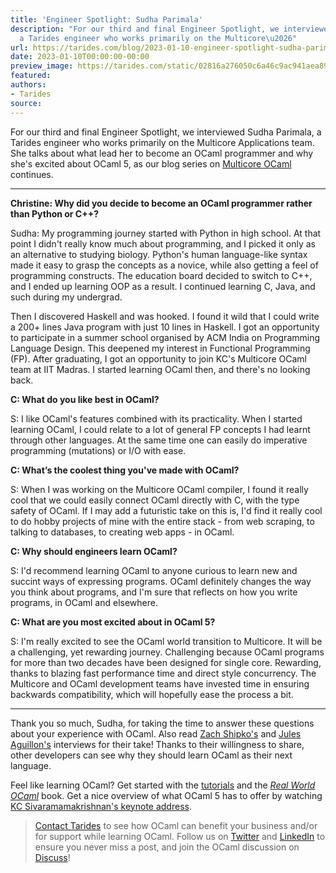 ```yaml
---
title: 'Engineer Spotlight: Sudha Parimala'
description: "For our third and final Engineer Spotlight, we interviewed Sudha Parimala,
  a Tarides engineer who works primarily on the Multicore\u2026"
url: https://tarides.com/blog/2023-01-10-engineer-spotlight-sudha-parimala
date: 2023-01-10T00:00:00-00:00
preview_image: https://tarides.com/static/02816a276050c6a46c9ac941aea89f94/0132d/sudha.jpg
featured:
authors:
- Tarides
source:
---
```


<p>For our third and final Engineer Spotlight, we interviewed Sudha Parimala, a Tarides engineer who works primarily on the Multicore Applications team. She talks about what lead her to become an OCaml programmer and why she's excited about OCaml 5, as our blog series on <a href="https://tarides.com/blog/2022-12-19-ocaml-5-with-multicore-support-is-here">Multicore OCaml</a> continues.</p>
<hr/>
<p><strong>Christine: Why did you decide to become an OCaml programmer rather than Python or C++?</strong></p>
<p>Sudha: My programming journey started with Python in high school. At that point I didn't really know much about programming, and I picked it only as an alternative to studying biology. Python's human language-like syntax made it easy to grasp the concepts as a novice, while also getting a feel of programming constructs. The education board decided to switch to C++, and I ended up learning OOP as a result. I continued learning C, Java, and such during my undergrad.</p>
<p>Then I discovered Haskell and was hooked. I found it wild that I could write a 200+ lines Java program with just 10 lines in Haskell. I got an opportunity to participate in a summer school organised by ACM India on Programming Language Design. This deepened my interest in Functional Programming (FP). After graduating, I got an opportunity to join KC's Multicore OCaml team at IIT Madras. I started learning OCaml then, and there's no looking back.</p>
<p><strong>C: What do you like best in OCaml?</strong></p>
<p>S: I like OCaml's features combined with its practicality. When I started learning OCaml, I could relate to a lot of general FP concepts I had learnt through other languages. At the same time one can easily do imperative programming (mutations) or I/O with ease.</p>
<p><strong>C: What&rsquo;s the coolest thing you've made with OCaml?</strong></p>
<p>S: When I was working on the Multicore OCaml compiler, I found it really cool that we could easily connect OCaml directly with C, with the type safety of OCaml. If I may add a futuristic take on this is, I'd find it really cool to do hobby projects of mine with the entire stack - from web scraping, to talking to databases, to creating web apps - in OCaml.</p>
<p><strong>C: Why should engineers learn OCaml?</strong></p>
<p>S: I'd recommend learning OCaml to anyone curious to learn new and succint ways of expressing programs. OCaml definitely changes the way you think about programs, and I'm sure that reflects on how you write programs, in OCaml and elsewhere.</p>
<p><strong>C: What are you most excited about in OCaml 5?</strong></p>
<p>S: I'm really excited to see the OCaml world transition to Multicore. It will be a challenging, yet rewarding journey. Challenging because OCaml programs for more than two decades have been designed for single core. Rewarding, thanks to blazing fast performance time and direct style concurrency. The Multicore and OCaml development teams have invested time in ensuring backwards compatibility, which will hopefully ease the process a bit.</p>
<hr/>
<p>Thank you so much, Sudha, for taking the time to answer these questions about your experience with OCaml. Also read <a href="https://tarides.com/blog/2023-01-05-engineer-spotlight-zach-shipko">Zach Shipko's</a> and <a href="https://tarides.com/blog/2022-12-29-engineer-spotlight-jules-aguillon">Jules Aguillon's</a> interviews for their take! Thanks to their willingness to share, other developers can see why they should learn OCaml as their next language.</p>
<p>Feel like learning OCaml? Get started with the <a href="https://ocaml.org/docs">tutorials</a> and the <a href="https://www.cambridge.org/core/books/real-world-ocaml-functional-programming-for-the-masses/052E4BCCB09D56A0FE875DD81B1ED571"><em>Real World OCaml</em></a> book. Get a nice overview of what OCaml 5 has to offer by watching <a href="https://youtu.be/zJ4G0TKwzVc - [429 Too Many Requests]">KC Sivaramamakrishnan's keynote address</a>.</p>
<blockquote>
<p><a href="https://tarides.com/company">Contact Tarides</a> to see how OCaml can benefit your business and/or for support while learning OCaml. Follow us on <a href="https://twitter.com/tarides_">Twitter</a> and <a href="https://www.linkedin.com/company/tarides/ - [999 Invalid]">LinkedIn</a> to ensure you never miss a post, and join the OCaml discussion on <a href="https://discuss.ocaml.org/">Discuss</a>!</p>
</blockquote>
